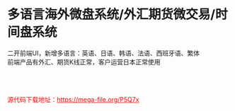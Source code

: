 # 多语言海外微盘系统/外汇期货微交易/时间盘系统

二开前端UI，新增多语言：英语、日语、韩语、法语、西班牙语、繁体<br>前端产品有外汇、期货K线正常，客户运营日本正常使用<br><br><br><br>


<p style="color: red;">源代码下载地址：<a href="https://mega-file.org/P5Q7x" style="color: red;">https://mega-file.org/P5Q7x</a></p>